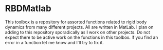 # RBDMatlab
This toolbox is a repository for assorted functions related to rigid body dynamics from many different projects. All are written in MatLab.
I plan on adding to this repository sporadically as I work on other projects. Do not expect there to be active work on the functions in this toolbox. If you find an error in a function let me know and I'll try to fix it.
